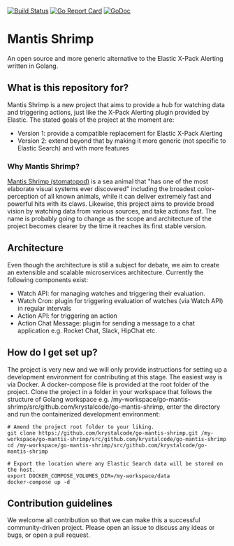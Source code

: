 [![Build Status](https://travis-ci.org/krystalcode/go-mantis-shrimp.svg?branch=master)](https://travis-ci.org/krystalcode/go-mantis-shrimp)
[![Go Report Card](https://goreportcard.com/badge/github.com/krystalcode/go-mantis-shrimp)](https://goreportcard.com/report/github.com/krystalcode/go-mantis-shrimp)
[![GoDoc](https://godoc.org/github.com/krystalcode/go-mantis-shrimp?status.svg)](https://godoc.org/github.com/krystalcode/go-mantis-shrimp)

# Mantis Shrimp
An open source and more generic alternative to the Elastic X-Pack Alerting written in Golang.

## What is this repository for?
Mantis Shrimp is a new project that aims to provide a hub for watching data and triggering actions, just like the X-Pack Alerting plugin provided by Elastic. The stated goals of the project at the moment are:
* Version 1: provide a compatible replacement for Elastic X-Pack Alerting
* Version 2: extend beyond that by making it more generic (not specific to Elastic Search) and with more features

### Why Mantis Shrimp?
[Mantis Shrimp (stomatopod)](https://en.wikipedia.org/wiki/Mantis_shrimp) is a sea animal that "has one of the most elaborate visual systems ever discovered" including the broadest color-perception of all known animals, while it can deliver extremely fast and powerful hits with its claws. Likewise, this project aims to provide broad vision by watching data from various sources, and take actions fast.
The name is probably going to change as the scope and architecture of the project becomes clearer by the time it reaches its first stable version.

## Architecture
Even though the architecture is still a subject for debate, we aim to create an extensible and scalable microservices architecture. Currently the following components exist:
* Watch API: for managing watches and triggering their evaluation.
* Watch Cron: plugin for triggering evaluation of watches (via Watch API) in regular intervals
* Action API: for triggering an action
* Action Chat Message: plugin for sending a message to a chat application e.g. Rocket Chat, Slack, HipChat etc.

## How do I get set up?
The project is very new and we will only provide instructions for setting up a development environment for contributing at this stage.
The easiest way is via Docker. A docker-compose file is provided at the root folder of the project. Clone the project in a folder in your workspace that follows the structure of Golang workspace e.g. /my-workspace/go-mantis-shrimp/src/github.com/krystalcode/go-mantis-shrimp, enter the directory and run the containerized development environment:
```
# Amend the project root folder to your liking.
git clone https://github.com/krystalcode/go-mantis-shrimp.git /my-workspace/go-mantis-shrimp/src/github.com/krystalcode/go-mantis-shrimp
cd /my-workspace/go-mantis-shrimp/src/github.com/krystalcode/go-mantis-shrimp

# Export the location where any Elastic Search data will be stored on the host.
export DOCKER_COMPOSE_VOLUMES_DIR=/my-workspace/data
docker-compose up -d
```

## Contribution guidelines
We welcome all contribution so that we can make this a successful community-driven project. Please open an issue to discuss any ideas or bugs, or open a pull request.
